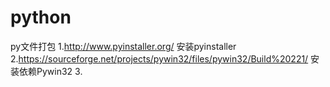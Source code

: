 # python
py文件打包
1.http://www.pyinstaller.org/ 安装pyinstaller
2.https://sourceforge.net/projects/pywin32/files/pywin32/Build%20221/ 安装依赖Pywin32
3.
